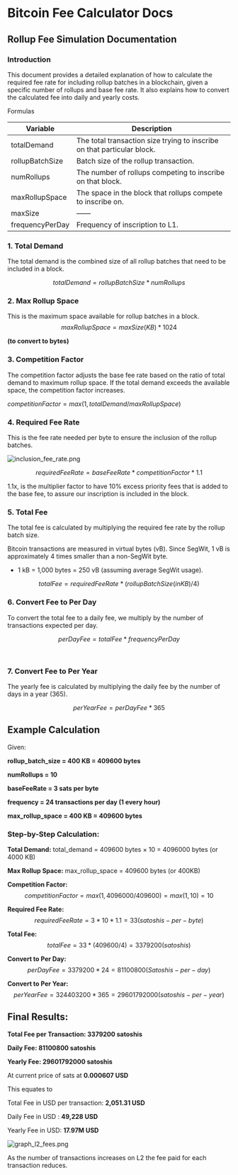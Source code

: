 # Bitcoin Fee Calculator Docs

## Rollup Fee Simulation Documentation

### **Introduction**

This document provides a detailed explanation of how to calculate the required fee rate for including rollup batches in a blockchain, given a specific number of rollups and base fee rate. It also explains how to convert the calculated fee into daily and yearly costs.

Formulas

| **Variable**    | **Description**                                                         |
| --------------- | ----------------------------------------------------------------------- |
| totalDemand     | The total transaction size trying to inscribe on that particular block. |
| rollupBatchSize | Batch size of the rollup transaction.                                   |
| numRollups      | The number of rollups competing to inscribe on that block.              |
| maxRollupSpace  | The space in the block that rollups compete to inscribe on.             |
| maxSize         | ——                                                                      |
| frequencyPerDay | Frequency of inscription to L1.                                         |

### 1. **Total Demand**

The total demand is the combined size of all rollup batches that need to be included in a block.

$$totalDemand = rollupBatchSize * numRollups$$

### 2. Max Rollup Space

This is the maximum space available for rollup batches in a block.
$$maxRollupSpace = maxSize (KB) * 1024$$

**(to convert to bytes)**

### 3. Competition Factor

The competition factor adjusts the base fee rate based on the ratio of total demand to maximum rollup space. If the total demand exceeds the available space, the competition factor increases.

$competitionFactor = max(1, totalDemand / maxRollupSpace)$

### 4. Required Fee Rate

This is the fee rate needed per byte to ensure the inclusion of the rollup batches.

![inclusion_fee_rate.png](https://surge.sfo3.cdn.digitaloceanspaces.com/playground/btc-calculator/inclusion_fee_rate.png)

$$requiredFeeRate = baseFeeRate * competitionFactor * 1.1$$

1.1x, is the multiplier factor to have 10% excess priority fees that is added to the base fee, to assure our inscription is included in the block.

### 5. Total Fee

The total fee is calculated by multiplying the required fee rate by the rollup batch size.

Bitcoin transactions are measured in virtual bytes (vB). Since SegWit, 1 vB is approximately 4 times smaller than a non-SegWit byte.

- 1 kB = 1,000 bytes = 250 vB (assuming average SegWit usage).

$$totalFee=requiredFeeRate * (rollupBatchSize(in KB) / 4)$$

### 6. Convert Fee to Per Day

To convert the total fee to a daily fee, we multiply by the number of transactions expected per day.

$$perDayFee=totalFee * frequencyPerDay$$

​

### 7. Convert Fee to Per Year

The yearly fee is calculated by multiplying the daily fee by the number of days in a year (365).

$$perYearFee=perDayFee * 365$$

## Example Calculation

Given:

**rollup_batch_size = 400 KB = 409600 bytes**

**numRollups = 10**

**baseFeeRate = 3 sats per byte**

**frequency = 24 transactions per day (1 every hour)**

**max_rollup_space = 400 KB = 409600 bytes**

### Step-by-Step Calculation:

**Total Demand:** total_demand = 409600 bytes × 10 = 4096000 bytes (or 4000 KB)

**Max Rollup Space:** max_rollup_space = 409600 bytes (or 400KB)

**Competition Factor:** $$competitionFactor=max(1,4096000/409600)=max(1,10)=10$$

**Required Fee Rate:** $$requiredFeeRate = 3 * 10 * 1.1 = 33(satoshis-per-byte)$$

**Total Fee:** $$totalFee = 33 * (409600 / 4) = 3379200(satoshis)$$

**Convert to Per Day:** $$perDayFee = 3379200 * 24 = 81100800(Satoshis-per-day)$$

**Convert to Per Year:** $$perYearFee = 324403200 * 365 = 29601792000(satoshis-per-year)$$

## Final Results:

**Total Fee per Transaction: 3379200 satoshis**

**Daily Fee: 81100800 satoshis**

**Yearly Fee: 29601792000 satoshis**

At current price of sats at **0.000607 USD**

This equates to

Total Fee in USD per transaction: **2,051.31 USD**

Daily Fee in USD : **49,228 USD**

Yearly Fee in USD: **17.97M USD**

![graph_l2_fees.png](https://surge.sfo3.cdn.digitaloceanspaces.com/playground/btc-calculator/graph_l2_fees.png)

As the number of transactions increases on L2 the fee paid for each transaction reduces.
